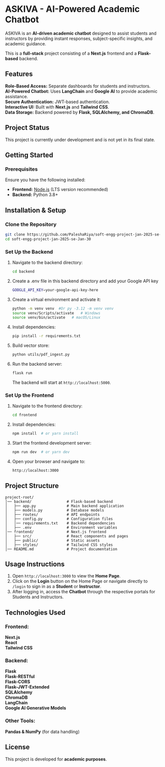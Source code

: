 # ASKIVA - AI-Powered Academic Chatbot  

ASKIVA is an **AI-driven academic chatbot** designed to assist students and instructors by providing instant responses, subject-specific insights, and academic guidance.  

This is a **full-stack** project consisting of a **Next.js** frontend and a **Flask-based** backend.  

## Features  
**Role-Based Access:** Separate dashboards for students and instructors.  
**AI-Powered Chatbot:** Uses **LangChain** and **Google AI** to provide academic assistance.  
**Secure Authentication:** JWT-based authentication.  
**Interactive UI:** Built with **Next.js** and **Tailwind CSS**.  
**Data Storage:** Backend powered by **Flask, SQLAlchemy, and ChromaDB**.  


## Project Status

This project is currently under development and is not yet in its final state.


## Getting Started  

### Prerequisites  
Ensure you have the following installed:  
- **Frontend:** [Node.js](https://nodejs.org/) (LTS version recommended)  
- **Backend:** Python 3.8+  



## Installation & Setup  

### **Clone the Repository**  
```sh
git clone https://github.com/PaleshaRiya/soft-engg-project-jan-2025-se-Jan-30.git
cd soft-engg-project-jan-2025-se-Jan-30
```

### **Set Up the Backend**  
1. Navigate to the backend directory:  
   ```sh
   cd backend
   ```
2. Create a .env file in this backend directory and add your Google API key
   ```sh
   GOOGLE_API_KEY=your-google-api-key-here
   ```
2. Create a virtual environment and activate it:  
   ```sh
   python -m venv venv  #Or py -3.12 -m venv venv
   source venv/Scripts/activate   # Windows
   source venv/bin/activate   # macOS/Linux
   ```
3. Install dependencies:  
   ```sh
   pip install -r requirements.txt
   ```
4. Build vector store:  
   ```sh
   python utils/pdf_ingest.py
   ```
5. Run the backend server:  
   ```sh
   flask run
   ```
   The backend will start at `http://localhost:5000`.  



### **Set Up the Frontend**  
1. Navigate to the frontend directory:  
   ```sh
   cd frontend
   ```
2. Install dependencies:  
   ```sh
   npm install  # or yarn install
   ```
3. Start the frontend development server:  
   ```sh
   npm run dev  # or yarn dev
   ```
4. Open your browser and navigate to:  
   ```sh
   http://localhost:3000
   ```



## Project Structure  
```
project-root/
│── backend/                # Flask-based backend
│   ├── app.py              # Main backend application
│   ├── models.py           # Database models
│   ├── routes/             # API endpoints
│   ├── config.py           # Configuration files
│   │── requirements.txt    # Backend dependencies
│   ├── .env                # Environment variables
│── frontend/               # Next.js frontend
│   ├── src/                # React components and pages
│   ├── public/             # Static assets
│   ├── styles/             # Tailwind CSS styles
│── README.md               # Project documentation
```


## Usage Instructions
1. Open `http://localhost:3000` to view the **Home Page**.
2. Click on the **Login** button on the Home Page or navigate directly to `/login` to sign in as a **Student** or **Instructor**.
3. After logging in, access the **Chatbot** through the respective portals for Students and Instructors.
 



## Technologies Used  

### **Frontend:**  
**Next.js**  
**React**  
**Tailwind CSS**  

### **Backend:**  
**Flask**  
**Flask-RESTful**  
**Flask-CORS**  
**Flask-JWT-Extended**  
**SQLAlchemy**  
**ChromaDB**  
**LangChain**  
**Google AI Generative Models**  

### **Other Tools:**   
**Pandas & NumPy** (for data handling)  



## License  
This project is developed for **academic purposes**. 
